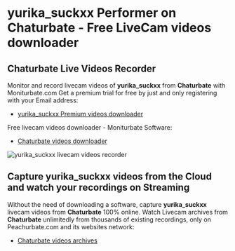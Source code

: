 # yurika_suckxx Performer on Chaturbate - Free LiveCam videos downloader

## Chaturbate Live Videos Recorder

Monitor and record livecam videos of **yurika_suckxx** from **Chaturbate** with Moniturbate.com
Get a premium trial for free by just and only registering with your Email address:
* [yurika_suckxx Premium videos downloader](https://moniturbate.com/request-demo-licence-key.html)

Free livecam videos downloader - Moniturbate Software:
* [Chaturbate videos downloader](https://moniturbate.com/moniturbate-download-software.html)

![yurika_suckxx livecam videos recorder](https://peachurnet.com/templates/moniturbate-software.png)


## Capture yurika_suckxx videos from the Cloud and watch your recordings on Streaming

Without the need of downloading a software, capture **yurika_suckxx** livecam videos from **Chaturbate** 100% online.
Watch Livecam archives from **Chaturbate** unlimitedly from thousands of existing recordings, only on Peachurbate.com and its websites network:
* [Chaturbate videos archives](https://peachurnet.com/)